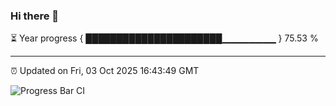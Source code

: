 ### Hi there 👋

⏳ Year progress { ██████████████████████▁▁▁▁▁▁▁▁ } 75.53 %

---

⏰ Updated on Fri, 03 Oct 2025 16:43:49 GMT

![Progress Bar CI](https://github.com/IshwaranRudhara/GIT-ACTION/workflows/Progress%20Bar%20CI/badge.svg)
